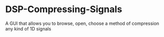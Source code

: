# DSP-Compressing-Signals
A GUI that allows you to browse, open, choose a method of compression any kind of 1D signals
